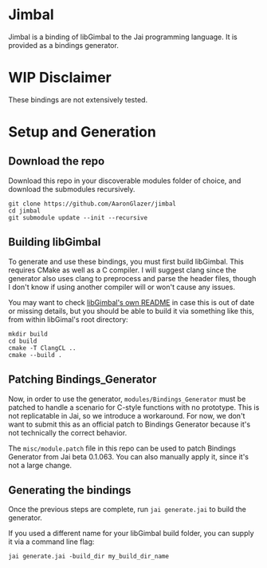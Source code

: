 # Jimbal

Jimbal is a binding of libGimbal to the Jai programming language. It is provided as a bindings generator.

# WIP Disclaimer

These bindings are not extensively tested.

# Setup and Generation

## Download the repo

Download this repo in your discoverable modules folder of choice, and download the submodules recursively.

```
git clone https://github.com/AaronGlazer/jimbal
cd jimbal
git submodule update --init --recursive
```

## Building libGimbal

To generate and use these bindings, you must first build libGimbal. This requires CMake as well as a C compiler. I will suggest clang since the generator also uses clang to preprocess and parse the header files, though I don't know if using another compiler will or won't cause any issues.

You may want to check [libGimbal's own README](https://github.com/gyrovorbis/libgimbal/tree/master#building) in case this is out of date or missing details, but you should be able to build it via something like this, from within libGimal's root directory:

```
mkdir build
cd build
cmake -T ClangCL ..
cmake --build .
```

## Patching Bindings_Generator

Now, in order to use the generator, `modules/Bindings_Generator` must be patched to handle a scenario for C-style functions with no prototype. This is not replicatable in Jai, so we introduce a workaround. For now, we don't want to submit this as an official patch to Bindings Generator because it's not technically the correct behavior.

The `misc/module.patch` file in this repo can be used to patch Bindings Generator from Jai beta 0.1.063. You can also manually apply it, since it's not a large change.

## Generating the bindings

Once the previous steps are complete, run `jai generate.jai` to build the generator.

If you used a different name for your libGimbal build folder, you can supply it via a command line flag:

```
jai generate.jai -build_dir my_build_dir_name
```
